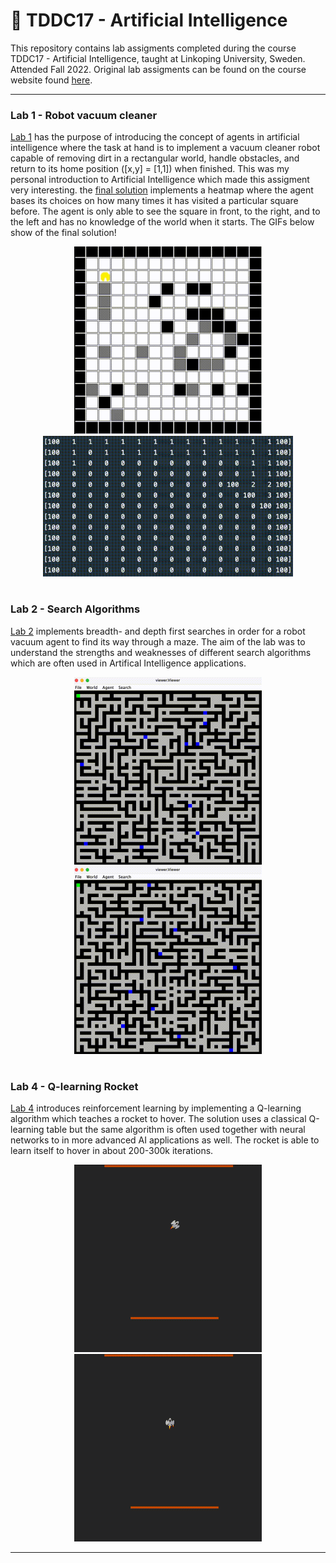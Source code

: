 # 🤖 TDDC17 - Artificial Intelligence

This repository contains lab assigments completed during the course TDDC17 - Artificial Intelligence, taught at Linkoping University, Sweden. Attended Fall 2022. Original lab assigments can be found on the course website found [here](https://www.ida.liu.se/~TDDC17/info/labs.en.shtml).

---

### Lab 1 - Robot vacuum cleaner

[Lab 1](https://github.com/jakeberggren/TDDC17-Artificial-Intelligence/tree/main/lab1) has the purpose of introducing the concept of agents in artificial intelligence where the task at hand is to implement a vacuum cleaner robot capable of removing dirt in a rectangular world, handle obstacles, and return to its home position ([x,y] = [1,1]) when finished. This was my personal introduction to Artificial Intelligence which made this assigment very interesting. the [final solution](https://github.com/jakeberggren/TDDC17-Artificial-Intelligence/blob/main/lab1/lab1/myvacuumagent.py) implements a heatmap where the agent bases its choices on how many times it has visited a particular square before. The agent is only able to see the square in front, to the right, and to the left and has no knowledge of the world when it starts. The GIFs below show of the final solution!

<div align="center"><img src="gif/out3.gif" width="300"/> <img src="gif/out2.gif" width="400"/></div>

#

### Lab 2 - Search Algorithms

[Lab 2](https://github.com/jakeberggren/TDDC17-Artificial-Intelligence/tree/main/lab2) implements breadth- and depth first searches in order for a robot vacuum agent to find its way through a maze. The aim of the lab was to understand the strengths and weaknesses of different search algorithms which are often used in Artifical Intelligence applications.

<div align="center"><img src="gif/breadthfirst.gif" width="300"/> <img src="gif/depthfirst.gif" width="300"/></div>

#

### Lab 4 - Q-learning Rocket

[Lab 4](https://github.com/jakeberggren/TDDC17-Artificial-Intelligence/tree/main/lab4) introduces reinforcement learning by implementing a Q-learning algorithm which teaches a rocket to hover. The solution uses a classical Q-learning table but the same algorithm is often used together with neural networks to in more advanced AI applications as well. The rocket is able to learn itself to hover in about 200-300k iterations.

<div align="center"><img src="gif/rocket1.gif" width="300"/> <img src="gif/rocket2.gif" width="300"/></div>

---
